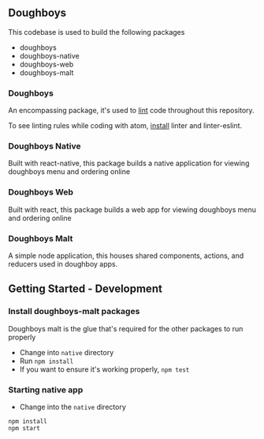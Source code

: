 ## Doughboys
This codebase is used to build the following packages
- doughboys
- doughboys-native
- doughboys-web
- doughboys-malt

### Doughboys
An encompassing package, it's used to [lint](https://www.npmjs.com/package/eslint) code throughout this repository.

To see linting rules while coding with atom, [install](https://flight-manual.atom.io/using-atom/sections/atom-packages/) linter and linter-eslint.

### Doughboys Native
Built with react-native, this package builds a native application for viewing doughboys menu and ordering online

### Doughboys Web
Built with react, this package builds a web app for viewing doughboys menu and ordering online

### Doughboys Malt
A simple node application, this houses shared components, actions, and reducers used in doughboy apps.

## Getting Started - Development
### Install doughboys-malt packages
Doughboys malt is the glue that's required for the other packages to run properly
- Change into `native` directory
- Run `npm install`
- If you want to ensure it's working properly, `npm test`

### Starting native app
- Change into the `native` directory
```
npm install
npm start
```
